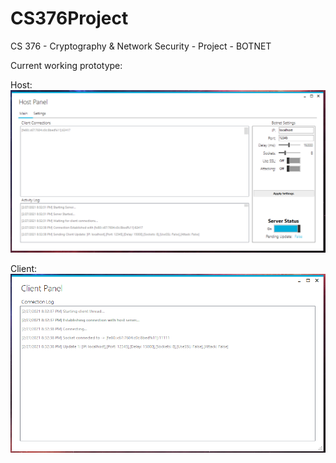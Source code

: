 # CS376Project
CS 376 - Cryptography & Network Security - Project - BOTNET

Current working prototype:

Host:
![](images/host1.PNG)

Client:
![](images/client1.PNG)
